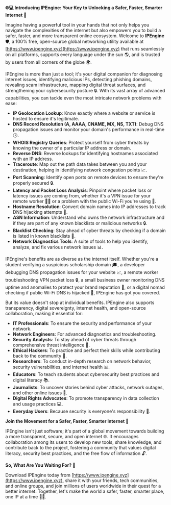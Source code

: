 **🌐💻 Introducing IPEngine: Your Key to Unlocking a Safer, Faster, Smarter Internet 🔑**

Imagine having a powerful tool in your hands that not only helps you navigate the complexities of the internet but also empowers you to build a safer, faster, and more transparent online ecosystem. Welcome to **IPEngine** 🛡️, a 100% free, open-source global networking utility available at [https://www.ipengine.xyz](https://www.ipengine.xyz) that runs seamlessly on all platforms, supports every language under the sun 🌎, and is trusted by users from all corners of the globe 🌍.

IPEngine is more than just a tool; it's your digital companion for diagnosing internet issues, identifying malicious IPs, detecting phishing domains, revealing scam infrastructure, mapping digital threat surfaces, and strengthening your cybersecurity posture 🔒. With its vast array of advanced capabilities, you can tackle even the most intricate network problems with ease:

- **IP Geolocation Lookup**: Know exactly where a website or service is hosted to ensure it's legitimate.
- **DNS Record Resolution (A, AAAA, CNAME, MX, NS, TXT)**: Debug DNS propagation issues and monitor your domain's performance in real-time 🕒️.
- **WHOIS Registry Queries**: Protect yourself from cyber threats by knowing the owner of a particular IP address or domain.
- **Reverse DNS**: Reverse lookups for identifying hostnames associated with an IP address.
- **Traceroute**: Map out the path data takes between you and your destination, helping in identifying network congestion points 📈.
- **Port Scanning**: Identify open ports on remote devices to ensure they're properly secured 🔒.
- **Latency and Packet Loss Analysis**: Pinpoint where packet loss or latency issues are coming from, whether it's a VPN issue for your remote worker 👩‍💻 or a problem with the public Wi-Fi you're using 📡.
- **Hostname Resolution**: Convert domain names into IP addresses to track DNS hijacking attempts 🚨.
- **ASN Information**: Understand who owns the network infrastructure and if they are part of any known blacklists or malicious networks 🔒.
- **Blacklist Checking**: Stay ahead of cyber threats by checking if a domain is listed in known blacklists 🚫.
- **Network Diagnostics Tools**: A suite of tools to help you identify, analyze, and fix various network issues 📊.

IPEngine's benefits are as diverse as the internet itself. Whether you're a student verifying a suspicious scholarship domain 🎓, a developer debugging DNS propagation issues for your website 📈, a remote worker troubleshooting VPN packet loss 🔒, a small business owner monitoring DNS uptime and anomalies to protect your brand reputation 💼, or a digital nomad checking if public Wi-Fi DNS is hijacked 🚀, IPEngine has got you covered.

But its value doesn't stop at individual benefits. IPEngine also supports transparency, digital sovereignty, internet health, and open-source collaboration, making it essential for:

- **IT Professionals**: To ensure the security and performance of your network.
- **Network Engineers**: For advanced diagnostics and troubleshooting.
- **Security Analysts**: To stay ahead of cyber threats through comprehensive threat intelligence 🚨.
- **Ethical Hackers**: To practice and perfect their skills while contributing back to the community 👊.
- **Researchers**: To conduct in-depth research on network behavior, security vulnerabilities, and internet health 📊.
- **Educators**: To teach students about cybersecurity best practices and digital literacy 📚.
- **Journalists**: To uncover stories behind cyber attacks, network outages, and other online issues 📰.
- **Digital Rights Advocates**: To promote transparency in data collection and usage practices 💻.
- **Everyday Users**: Because security is everyone's responsibility 💪.

**Join the Movement for a Safer, Faster, Smarter Internet 🔌**

IPEngine isn't just software; it's part of a global movement towards building a more transparent, secure, and open internet 🌐. It encourages collaboration among its users to develop new tools, share knowledge, and contribute back to the project, fostering a community that values digital literacy, security best practices, and the free flow of information 🔓.

**So, What Are You Waiting For? 🤔**

Download IPEngine today from [https://www.ipengine.xyz](https://www.ipengine.xyz), share it with your friends, tech communities, and online groups, and join millions of users worldwide in their quest for a better internet. Together, let's make the world a safer, faster, smarter place, one IP at a time 💪🌐.